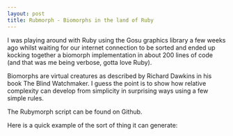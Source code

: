 ```yaml
---
layout: post
title: Rubmorph - Biomorphs in the land of Ruby
---
```


I was playing around with Ruby using the Gosu graphics library a few weeks ago whilst waiting for our internet connection to be sorted and ended up kocking together a biomorph implementation in about 200 lines of code (and that was me being verbose, gotta love Ruby).

Biomorphs are virtual creatures as described by Richard Dawkins in his book The Blind Watchmaker. I guess the point is to show how relative complexity can develop from simplicity in surprising ways using a few simple rules.

The Rubymorph script can be found on Github.

Here is a quick example of the sort of thing it can generate: